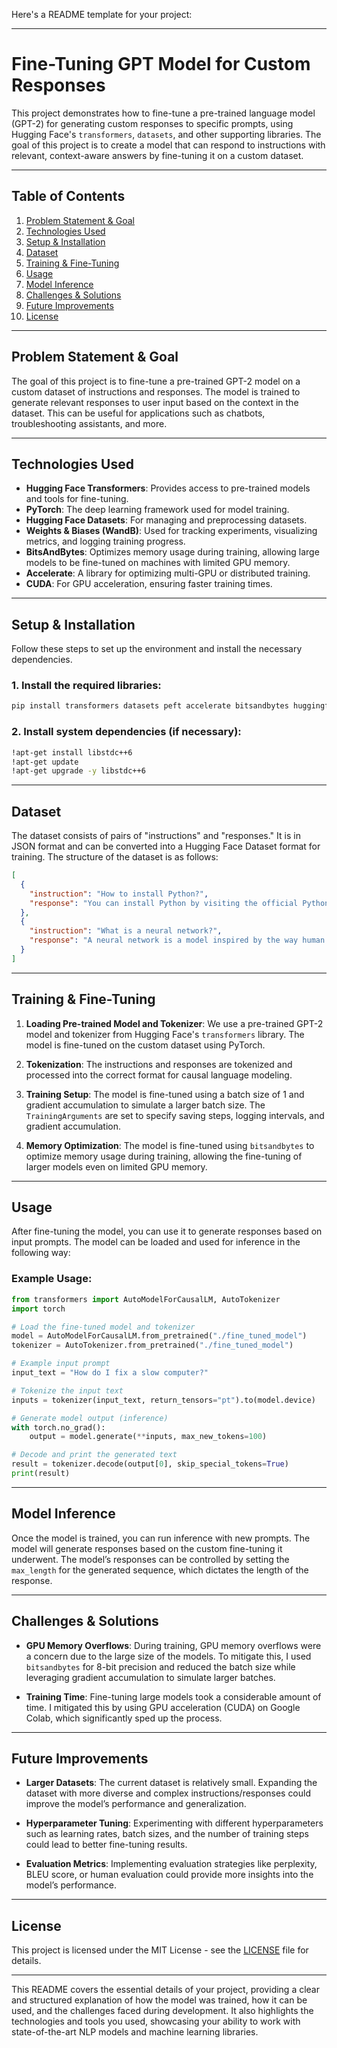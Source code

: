 Here's a README template for your project:

---

# Fine-Tuning GPT Model for Custom Responses

This project demonstrates how to fine-tune a pre-trained language model (GPT-2) for generating custom responses to specific prompts, using Hugging Face's `transformers`, `datasets`, and other supporting libraries. The goal of this project is to create a model that can respond to instructions with relevant, context-aware answers by fine-tuning it on a custom dataset.

---

## Table of Contents

1. [Problem Statement & Goal](#problem-statement--goal)
2. [Technologies Used](#technologies-used)
3. [Setup & Installation](#setup--installation)
4. [Dataset](#dataset)
5. [Training & Fine-Tuning](#training--fine-tuning)
6. [Usage](#usage)
7. [Model Inference](#model-inference)
8. [Challenges & Solutions](#challenges--solutions)
9. [Future Improvements](#future-improvements)
10. [License](#license)

---

## Problem Statement & Goal

The goal of this project is to fine-tune a pre-trained GPT-2 model on a custom dataset of instructions and responses. The model is trained to generate relevant responses to user input based on the context in the dataset. This can be useful for applications such as chatbots, troubleshooting assistants, and more.

---

## Technologies Used

- **Hugging Face Transformers**: Provides access to pre-trained models and tools for fine-tuning.
- **PyTorch**: The deep learning framework used for model training.
- **Hugging Face Datasets**: For managing and preprocessing datasets.
- **Weights & Biases (WandB)**: Used for tracking experiments, visualizing metrics, and logging training progress.
- **BitsAndBytes**: Optimizes memory usage during training, allowing large models to be fine-tuned on machines with limited GPU memory.
- **Accelerate**: A library for optimizing multi-GPU or distributed training.
- **CUDA**: For GPU acceleration, ensuring faster training times.

---

## Setup & Installation

Follow these steps to set up the environment and install the necessary dependencies.

### 1. Install the required libraries:
```bash
pip install transformers datasets peft accelerate bitsandbytes huggingface_hub wandb
```

### 2. Install system dependencies (if necessary):
```bash
!apt-get install libstdc++6
!apt-get update
!apt-get upgrade -y libstdc++6
```

---

## Dataset

The dataset consists of pairs of "instructions" and "responses." It is in JSON format and can be converted into a Hugging Face Dataset format for training. The structure of the dataset is as follows:

```json
[
  {
    "instruction": "How to install Python?",
    "response": "You can install Python by visiting the official Python website and downloading the installer."
  },
  {
    "instruction": "What is a neural network?",
    "response": "A neural network is a model inspired by the way human brains process information to solve complex tasks."
  }
]
```

---

## Training & Fine-Tuning

1. **Loading Pre-trained Model and Tokenizer**: We use a pre-trained GPT-2 model and tokenizer from Hugging Face's `transformers` library. The model is fine-tuned on the custom dataset using PyTorch.

2. **Tokenization**: The instructions and responses are tokenized and processed into the correct format for causal language modeling.

3. **Training Setup**: The model is fine-tuned using a batch size of 1 and gradient accumulation to simulate a larger batch size. The `TrainingArguments` are set to specify saving steps, logging intervals, and gradient accumulation.

4. **Memory Optimization**: The model is fine-tuned using `bitsandbytes` to optimize memory usage during training, allowing the fine-tuning of larger models even on limited GPU memory.

---

## Usage

After fine-tuning the model, you can use it to generate responses based on input prompts. The model can be loaded and used for inference in the following way:

### Example Usage:

```python
from transformers import AutoModelForCausalLM, AutoTokenizer
import torch

# Load the fine-tuned model and tokenizer
model = AutoModelForCausalLM.from_pretrained("./fine_tuned_model")
tokenizer = AutoTokenizer.from_pretrained("./fine_tuned_model")

# Example input prompt
input_text = "How do I fix a slow computer?"

# Tokenize the input text
inputs = tokenizer(input_text, return_tensors="pt").to(model.device)

# Generate model output (inference)
with torch.no_grad():
    output = model.generate(**inputs, max_new_tokens=100)

# Decode and print the generated text
result = tokenizer.decode(output[0], skip_special_tokens=True)
print(result)
```

---

## Model Inference

Once the model is trained, you can run inference with new prompts. The model will generate responses based on the custom fine-tuning it underwent. The model’s responses can be controlled by setting the `max_length` for the generated sequence, which dictates the length of the response.

---

## Challenges & Solutions

- **GPU Memory Overflows**: During training, GPU memory overflows were a concern due to the large size of the models. To mitigate this, I used `bitsandbytes` for 8-bit precision and reduced the batch size while leveraging gradient accumulation to simulate larger batches.
  
- **Training Time**: Fine-tuning large models took a considerable amount of time. I mitigated this by using GPU acceleration (CUDA) on Google Colab, which significantly sped up the process.

---

## Future Improvements

- **Larger Datasets**: The current dataset is relatively small. Expanding the dataset with more diverse and complex instructions/responses could improve the model’s performance and generalization.
  
- **Hyperparameter Tuning**: Experimenting with different hyperparameters such as learning rates, batch sizes, and the number of training steps could lead to better fine-tuning results.

- **Evaluation Metrics**: Implementing evaluation strategies like perplexity, BLEU score, or human evaluation could provide more insights into the model’s performance.

---

## License

This project is licensed under the MIT License - see the [LICENSE](LICENSE) file for details.

---

This README covers the essential details of your project, providing a clear and structured explanation of how the model was trained, how it can be used, and the challenges faced during development. It also highlights the technologies and tools you used, showcasing your ability to work with state-of-the-art NLP models and machine learning libraries.
